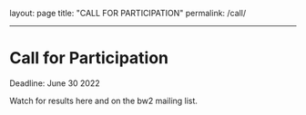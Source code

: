 layout: page
title: "CALL FOR PARTICIPATION"
permalink: /call/

---

# Call for Participation

Deadline: June 30 2022

Watch for results here and on the bw2 mailing list.
